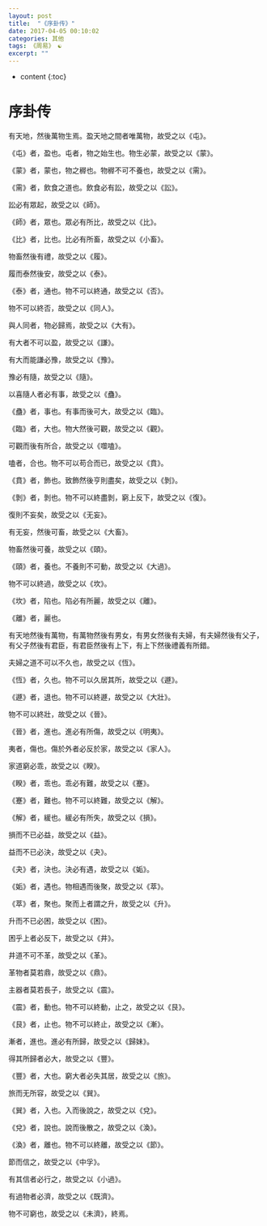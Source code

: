 ```yaml
---
layout: post
title:  "《序卦传》"
date: 2017-04-05 00:10:02
categories: 其他
tags: 《周易》 ☯
excerpt: ""
---
```


* content
{:toc}


# 序卦传

有天地，然後萬物生焉。盈天地之間者唯萬物，故受之以《屯》。
 	
《屯》者，盈也。屯者，物之始生也。物生必蒙，故受之以《蒙》。
 	
《蒙》者，蒙也，物之稺也。物稺不可不養也，故受之以《需》。
 	
《需》者，飲食之道也。飲食必有訟，故受之以《訟》。
 		
訟必有眾起，故受之以《師》。
 	
《師》者，眾也。眾必有所比，故受之以《比》。
 	
《比》者，比也。比必有所畜，故受之以《小畜》。
 	
物畜然後有禮，故受之以《履》。
 	
履而泰然後安，故受之以《泰》。
 		
《泰》者，通也。物不可以終通，故受之以《否》。
 		
物不可以終否，故受之以《同人》。
 	
與人同者，物必歸焉，故受之以《大有》。
 	
有大者不可以盈，故受之以《謙》。
 	
有大而能謙必豫，故受之以《豫》。
 	
豫必有隨，故受之以《隨》。
 	
以喜隨人者必有事，故受之以《蠱》。
 	
《蠱》者，事也。有事而後可大，故受之以《臨》。
 	
《臨》者，大也。物大然後可觀，故受之以《觀》。
 		
可觀而後有所合，故受之以《噬嗑》。
 	
嗑者，合也。物不可以苟合而已，故受之以《賁》。
 	
《賁》者，飾也。致飾然後亨則盡矣，故受之以《剝》。
 	
《剝》者，剝也。物不可以終盡剝，窮上反下，故受之以《復》。
 	
復則不妄矣，故受之以《无妄》。
 	
有无妄，然後可畜，故受之以《大畜》。
 	
物畜然後可養，故受之以《頤》。
 	
《頤》者，養也。不養則不可動，故受之以《大過》。
 		
物不可以終過，故受之以《坎》。
 	
《坎》者，陷也。陷必有所麗，故受之以《離》。
 	
《離》者，麗也。
 		
有天地然後有萬物，有萬物然後有男女，有男女然後有夫婦，有夫婦然後有父子，有父子然後有君臣，有君臣然後有上下，有上下然後禮義有所錯。
 		
夫婦之道不可以不久也，故受之以《恆》。
 	
《恆》者，久也。物不可以久居其所，故受之以《遯》。
 		
《遯》者，退也。物不可以終遯，故受之以《大壯》。
 		
物不可以終壯，故受之以《晉》。
 		
《晉》者，進也。進必有所傷，故受之以《明夷》。
 	
夷者，傷也。傷於外者必反於家，故受之以《家人》。
 	
家道窮必乖，故受之以《睽》。
 	
《睽》者，乖也。乖必有難，故受之以《蹇》。
 		
《蹇》者，難也。物不可以終難，故受之以《解》。
 	
《解》者，緩也。緩必有所失，故受之以《損》。
 	
損而不已必益，故受之以《益》。
 	
益而不已必決，故受之以《夬》。
 	
《夬》者，決也。決必有遇，故受之以《姤》。
 	
《姤》者，遇也。物相遇而後聚，故受之以《萃》。
 	
《萃》者，聚也。聚而上者謂之升，故受之以《升》。
 	
升而不已必困，故受之以《困》。
 	
困乎上者必反下，故受之以《井》。
 	
井道不可不革，故受之以《革》。
 	
革物者莫若鼎，故受之以《鼎》。
 		
主器者莫若長子，故受之以《震》。
 		
《震》者，動也。物不可以終動，止之，故受之以《艮》。
 		
《艮》者，止也。物不可以終止，故受之以《漸》。
 		
漸者，進也。進必有所歸，故受之以《歸妹》。
 	
得其所歸者必大，故受之以《豐》。
 	
《豐》者，大也。窮大者必失其居，故受之以《旅》。
 	
旅而无所容，故受之以《巽》。
 	
《巽》者，入也。入而後說之，故受之以《兌》。
 	
《兌》者，說也。說而後散之，故受之以《渙》。
 		
《渙》者，離也。物不可以終離，故受之以《節》。
 	
節而信之，故受之以《中孚》。
 	
有其信者必行之，故受之以《小過》。
 	
有過物者必濟，故受之以《既濟》。
 	
物不可窮也，故受之以《未濟》，終焉。
